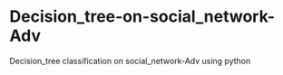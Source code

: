 # Decision_tree-on-social_network-Adv
Decision_tree classification on social_network-Adv using python
